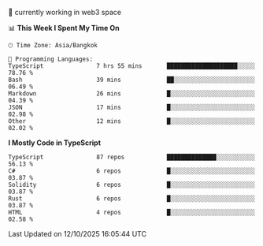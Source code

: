 🔭 currently working in web3 space

<!--START_SECTION:waka-->
📊 **This Week I Spent My Time On** 

```text
🕑︎ Time Zone: Asia/Bangkok

💬 Programming Languages: 
TypeScript               7 hrs 55 mins       ████████████████████░░░░░   78.76 % 
Bash                     39 mins             ██░░░░░░░░░░░░░░░░░░░░░░░   06.49 % 
Markdown                 26 mins             █░░░░░░░░░░░░░░░░░░░░░░░░   04.39 % 
JSON                     17 mins             █░░░░░░░░░░░░░░░░░░░░░░░░   02.98 % 
Other                    12 mins             █░░░░░░░░░░░░░░░░░░░░░░░░   02.02 % 
```

**I Mostly Code in TypeScript** 

```text
TypeScript               87 repos            ██████████████░░░░░░░░░░░   56.13 % 
C#                       6 repos             █░░░░░░░░░░░░░░░░░░░░░░░░   03.87 % 
Solidity                 6 repos             █░░░░░░░░░░░░░░░░░░░░░░░░   03.87 % 
Rust                     6 repos             █░░░░░░░░░░░░░░░░░░░░░░░░   03.87 % 
HTML                     4 repos             █░░░░░░░░░░░░░░░░░░░░░░░░   02.58 % 
```




 Last Updated on 12/10/2025 16:05:44 UTC
<!--END_SECTION:waka-->
